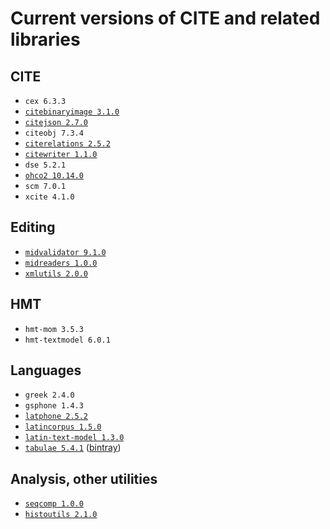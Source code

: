 # Current versions of CITE and related libraries



## CITE

- `cex 6.3.3`
- [`citebinaryimage 3.1.0`](https://github.com/cite-architecture/citebinaryimage)
- [`citejson 2.7.0`](https://github.com/cite-architecture/CITE-JSON)
- `citeobj 7.3.4`
- [`citerelations 2.5.2`](https://github.com/cite-architecture/citerelations)
- [`citewriter 1.1.0`](https://github.com/cite-architecture/citewriter)
- `dse 5.2.1`
- [`ohco2 10.14.0`](https://github.com/cite-architecture/ohco2)
- `scm 7.0.1`
- `xcite 4.1.0`

## Editing

- [`midvalidator 9.1.0`](https://github.com/HCMID/projectvalidator)
- [`midreaders 1.0.0`](https://github.com/hcmid/markupreaders)
- [`xmlutils 2.0.0`](https://github.com/neelsmith/xmlutils)

## HMT

- `hmt-mom 3.5.3`
- `hmt-textmodel 6.0.1`

## Languages

- `greek 2.4.0`
- `gsphone 1.4.3`
- [`latphone 2.5.2`](https://github.com/neelsmith/latphone)
- [`latincorpus 1.5.0`](https://github.com/neelsmith/latin-corpus)
- [`latin-text-model 1.3.0`](https://github.com/HCMID/latin-text-model)
- [`tabulae 5.4.1`](https://github.com/neelsmith/tabulae) ([bintray](https://bintray.com/neelsmith/maven/tabulae))

## Analysis, other utilities

- [`seqcomp 1.0.0`](https://github.com/neelsmith/lcs-scs)
- [`histoutils 2.1.0`](https://github.com/neelsmith/histoutils)
